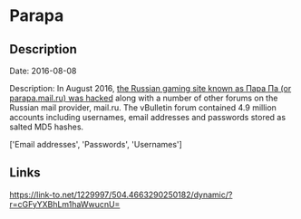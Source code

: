 # Parapa

## Description

Date: 2016-08-08

Description:
In August 2016, <a href="http://www.zdnet.com/article/over-25-million-accounts-stolen-after-mail-ru-forums-raided-by-hackers/" target="_blank" rel="noopener">the Russian gaming site known as Пара Па (or parapa.mail.ru) was hacked</a> along with a number of other forums on the Russian mail provider, mail.ru. The vBulletin forum contained 4.9 million accounts including usernames, email addresses and passwords stored as salted MD5 hashes.


['Email addresses', 'Passwords', 'Usernames']

## Links

https://link-to.net/1229997/504.4663290250182/dynamic/?r=cGFyYXBhLm1haWwucnU=